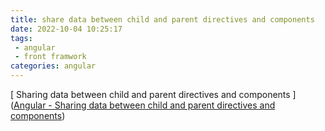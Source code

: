 ```yaml
---
title: share data between child and parent directives and components
date: 2022-10-04 10:25:17
tags:
 - angular
 - front framwork
categories: angular
---
```


[ Sharing data between child and parent directives and components ]([Angular - Sharing data between child and parent directives and components](https://angular.io/guide/inputs-outputs))

